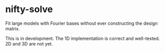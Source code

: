 # nifty-solve

Fit large models with Fourier bases without ever constructing the design matrix.

This is in development. The 1D implementation is correct and well-tested. 2D and 3D are not yet.

